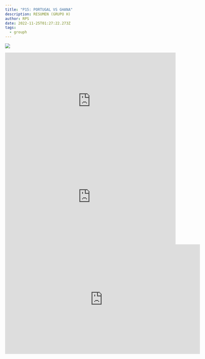 ```yaml
---
title: "P15: PORTUGAL VS GHANA"
description: RESUMEN (GRUPO H)
author: RPS
date: 2022-11-25T01:27:22.273Z
tags:
  - grouph
---
```

![](/static/img/22-11-24_13-01-23-604.jpg)

<iframe width="560" height="315" src="https://www.youtube-nocookie.com/embed/oE-0TsSVJAw" title="YouTube video player" frameborder="0" allow="accelerometer; autoplay; clipboard-write; encrypted-media; gyroscope; picture-in-picture" allowfullscreen></iframe>

<iframe width="560" height="315" src="https://www.youtube-nocookie.com/embed/rajFBfHr54M" title="YouTube video player" frameborder="0" allow="accelerometer; autoplay; clipboard-write; encrypted-media; gyroscope; picture-in-picture" allowfullscreen></iframe>

<iframe width="640" height="360" frameborder="0" src="https://mega.nz/embed/KcpiCCCa#uqEsp-MGxAbWZ-o_EPegBo6Ou_Uw38CRV6ypLjIOmu8" allowfullscreen ></iframe>